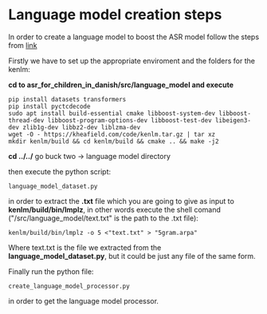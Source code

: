 # Language model creation steps
In order to create a language model to boost the ASR model follow the steps from [link](https://huggingface.co/blog/wav2vec2-with-ngram)

Firstly we have to set up the appropriate enviroment and the folders for the kenlm:

**cd to asr_for_children_in_danish/src/language_model and execute**
```
pip install datasets transformers
pip install pyctcdecode
sudo apt install build-essential cmake libboost-system-dev libboost-thread-dev libboost-program-options-dev libboost-test-dev libeigen3-dev zlib1g-dev libbz2-dev liblzma-dev
wget -O - https://kheafield.com/code/kenlm.tar.gz | tar xz
mkdir kenlm/build && cd kenlm/build && cmake .. && make -j2
```
**cd ../../** go buck two -> language model directory


then execute the python script:
```
language_model_dataset.py
```

 in order to extract the **.txt**  file which you are going to give as input to **kenlm/build/bin/lmplz**, in other words execute the shell comand ("/src/language_model/text.txt" is the path to the .txt file):

```
kenlm/build/bin/lmplz -o 5 <"text.txt" > "5gram.arpa"
```

Where text.txt is the file we extracted from the **language_model_dataset.py**, but it could be just any file of the same form.

Finally run the python file:
```
create_language_model_processor.py
```
in order to get the language model processor.
